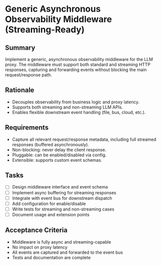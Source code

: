 # Generic Asynchronous Observability Middleware (Streaming-Ready)

## Summary
Implement a generic, asynchronous observability middleware for the LLM proxy. The middleware must support both standard and streaming HTTP responses, capturing and forwarding events without blocking the main request/response path.

## Rationale
- Decouples observability from business logic and proxy latency.
- Supports both streaming and non-streaming LLM APIs.
- Enables flexible downstream event handling (file, bus, cloud, etc.).

## Requirements
- Capture all relevant request/response metadata, including full streamed responses (buffered asynchronously).
- Non-blocking: never delay the client response.
- Pluggable: can be enabled/disabled via config.
- Extensible: supports custom event schemas.

## Tasks
- [ ] Design middleware interface and event schema
- [ ] Implement async buffering for streaming responses
- [ ] Integrate with event bus for downstream dispatch
- [ ] Add configuration for enable/disable
- [ ] Write tests for streaming and non-streaming cases
- [ ] Document usage and extension points

## Acceptance Criteria
- Middleware is fully async and streaming-capable
- No impact on proxy latency
- All events are captured and forwarded to the event bus
- Tests and documentation are complete 